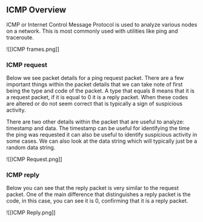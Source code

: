 ## ICMP Overview

ICMP or Internet Control Message Protocol is used to analyze various nodes on a network. This is most commonly used with utilities like ping and traceroute.

![[ICMP frames.png]]

### ICMP request 

Below we see packet details for a ping request packet. There are a few important things within the packet details that we can take note of first being the type and code of the packet. A type that equals 8 means that it is a request packet, if it is equal to 0 it is a reply packet. When these codes are altered or do not seem correct that is typically a sign of suspicious activity.

There are two other details within the packet that are useful to analyze: timestamp and data. The timestamp can be useful for identifying the time the ping was requested it can also be useful to identify suspicious activity in some cases. We can also look at the data string which will typically just be a random data string.

![[ICMP Request.png]]


### ICMP reply

Below you can see that the reply packet is very similar to the request packet. One of the main difference that distinguishes a reply packet is the code, in this case, you can see it is 0, confirming that it is a reply packet.

![[ICMP Reply.png]]